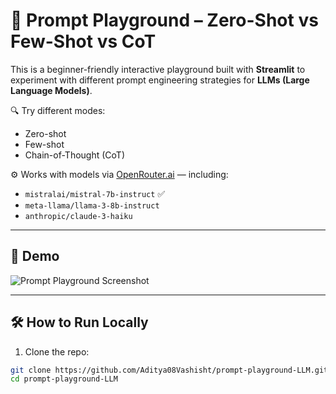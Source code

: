 # 🧠 Prompt Playground – Zero-Shot vs Few-Shot vs CoT

This is a beginner-friendly interactive playground built with **Streamlit** to experiment with different prompt engineering strategies for **LLMs (Large Language Models)**.

🔍 Try different modes:
- Zero-shot
- Few-shot
- Chain-of-Thought (CoT)

⚙️ Works with models via [OpenRouter.ai](https://openrouter.ai/) — including:
- `mistralai/mistral-7b-instruct` ✅
- `meta-llama/llama-3-8b-instruct`
- `anthropic/claude-3-haiku`

---

## 📸 Demo

![Prompt Playground Screenshot](assets/demo_screenshot.png)

---

## 🛠️ How to Run Locally

1. Clone the repo:
```bash
git clone https://github.com/Aditya08Vashisht/prompt-playground-LLM.git
cd prompt-playground-LLM

